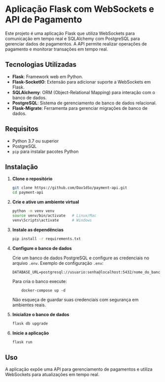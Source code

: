# Aplicação Flask com WebSockets e API de Pagamento

Este projeto é uma aplicação Flask que utiliza WebSockets para comunicação em tempo real e SQLAlchemy com PostgreSQL para gerenciar dados de pagamentos. A API permite realizar operações de pagamento e monitorar transações em tempo real.

## Tecnologias Utilizadas

- **Flask**: Framework web em Python.
- **Flask-SocketIO**: Extensão para adicionar suporte a WebSockets em Flask.
- **SQLAlchemy**: ORM (Object-Relational Mapping) para interação com o banco de dados.
- **PostgreSQL**: Sistema de gerenciamento de banco de dados relacional.
- **Flask-Migrate**: Ferramenta para gerenciar migrações de banco de dados.

## Requisitos

- Python 3.7 ou superior
- PostgreSQL
- `pip` para instalar pacotes Python

## Instalação

1. **Clone o repositório**

    ```bash
    git clone https://github.com/Dav1dSo/payment-api.git
    cd payment-api
    ```

2. **Crie e ative um ambiente virtual**

    ```bash
    python -m venv venv
    source venv/bin/activate   # Linux/Mac
    venv\Scripts\activate      # Windows
    ```

3. **Instale as dependências**

    ```bash
    pip install -r requirements.txt
    ```

4. **Configure o banco de dados**

    Crie um banco de dados PostgreSQL e configure as credenciais no arquivo `.env`. Exemplo de configuração `.env`:

    ```env
    DATABASE_URL=postgresql://usuario:senha@localhost:5432/nome_do_banco
    ```

    Para cria o banco execute: 
    ```
        docker-compose up -d 
    ```

    Não esqueça de guardar suas credenciais com segurança em ambientes reais.
5. **Inicialize o banco de dados**

    ```bash
    flask db upgrade
    ```

6. **Inicie a aplicação**

    ```bash
    flask run
    ```

## Uso

A aplicação expõe uma API para gerenciamento de pagamentos e utiliza WebSockets para atualizações em tempo real.